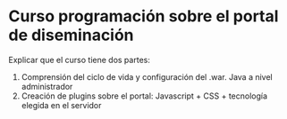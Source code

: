 # Curso programación sobre el portal de diseminación

Explicar que el curso tiene dos partes:
1) Comprensión del ciclo de vida y configuración del .war. Java a nivel administrador
2) Creación de plugins sobre el portal: Javascript + CSS + tecnología elegida en el servidor